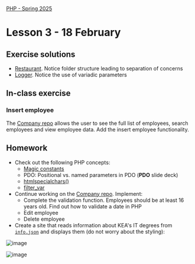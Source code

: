[PHP - Spring 2025](https://github.com/arturomorarioja-kea/WD_PHP_F25/blob/main/README.md)

# Lesson 3 - 18 February

## Exercise solutions
  - [Restaurant](https://github.com/arturomorarioja/php_restaurant). Notice folder structure leading to separation of concerns
  - [Logger](https://github.com/arturomorarioja/php_logger). Notice the use of variadic parameters

## In-class exercise

### Insert employee
The [Company repo](https://github.com/arturomorarioja/php_pdo) allows the user to see the full list of employees, search employees and view employee data. Add the insert employee functionality.

## Homework
- Check out the following PHP concepts:
  - [Magic constants](https://www.php.net/manual/en/language.constants.magic.php)
  - PDO: Positional vs. named parameters in PDO (**PDO** slide deck)
  - [htmlspecialchars()](https://www.php.net/manual/en/function.htmlspecialchars.php)
  - [filter_var](https://www.php.net/manual/en/function.filter-var.php)
- Continue working on the [Company repo](https://github.com/arturomorarioja/php_pdo). Implement:
  - Complete the validation function. Employees should be at least 16 years old. Find out how to validate a date in PHP
  - Edit employee
  - Delete employee
- Create a site that reads information about KEA's IT degrees from [`info.json`](https://github.com/arturomorarioja-kea/WD_PHP_F25/blob/main/Lesson03/info.json) and displays them (do not worry about the styling):

![image](https://github.com/user-attachments/assets/3fbc6631-642d-43f8-84e0-93a004ebf133)

![image](https://github.com/user-attachments/assets/01b819bc-440c-455d-91b5-ffdbd0ca93ce)

